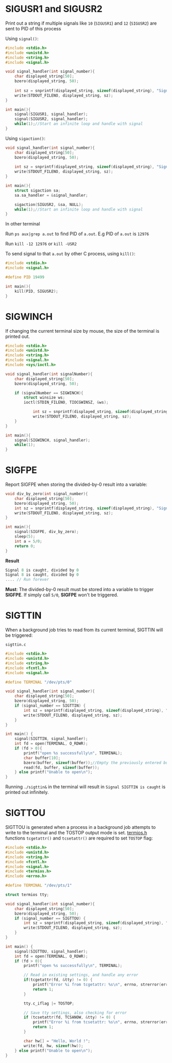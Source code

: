 # SIGUSR1 and SIGUSR2

Print out a string if multiple signals like ``10`` (``SIGUSR1``) and ``12`` (``SIGUSR2``) are sent to PID of this process

Using ``signal()``:

```c
#include <stdio.h>
#include <unistd.h>
#include <string.h>
#include <signal.h>   

void signal_handler(int signal_number){
	char displayed_string[50];
	bzero(displayed_string, 50);
	
	int sz = snprintf(displayed_string, sizeof(displayed_string), "Signal %d is caught\n", signal_number);
	write(STDOUT_FILENO, displayed_string, sz); 
}

int main(){ 
	signal(SIGUSR1, signal_handler);
	signal(SIGUSR2, signal_handler);
	while(1);//Start an infinite loop and handle with signal
}
```

Using ``sigaction()``:

```c
void signal_handler(int signal_number){
	char displayed_string[50];
	bzero(displayed_string, 50);
	
	int sz = snprintf(displayed_string, sizeof(displayed_string), "Signal %d is caught\n", signal_number);
	write(STDOUT_FILENO, displayed_string, sz); 
}

int main(){ 
    struct sigaction sa;
    sa.sa_handler = &signal_handler;

    sigaction(SIGUSR2, &sa, NULL);
	while(1);//Start an infinite loop and handle with signal
}
```

In other terminal

Run ``ps aux|grep a.out`` to find PID of ``a.out``. E.g PID of ``a.out`` is ``12976``

Run ``kill -12 12976`` or ``kill -USR2``

To send signal to that ``a.out`` by other C process, using ``kill()``:

```c
#include <stdio.h>
#include <signal.h>   

#define PID 19499

int main(){ 
    kill(PID, SIGUSR2);
}
```

# SIGWINCH

If changing the current terminal size by mouse, the size of the terminal is printed out.

```c
#include <stdio.h> 
#include <unistd.h>
#include <string.h>
#include <signal.h> 
#include <sys/ioctl.h>

void signal_handler(int signalNumber){
    char displayed_string[50];
	bzero(displayed_string, 50);

	if (signalNumber == SIGWINCH){
		struct winsize ws;
		ioctl(STDIN_FILENO, TIOCGWINSZ, &ws);

	        int sz = snprintf(displayed_string, sizeof(displayed_string), "rows: %d\ncolumns: %d\n", ws.ws_row, ws.ws_col);
        	write(STDOUT_FILENO, displayed_string, sz);
	}
}

int main(){ 
	signal(SIGWINCH, signal_handler);
	while(1);
}
```
# SIGFPE
Report SIGFPE when storing the divided-by-0 result into a variable:

```c
void div_by_zero(int signal_number){
	char displayed_string[50];
	bzero(displayed_string, 50);
	int sz = snprintf(displayed_string, sizeof(displayed_string), "Signal %d is caught, divided by 0\n", signal_number);
	write(STDOUT_FILENO, displayed_string, sz); 
}

int main(){ 
	signal(SIGFPE, div_by_zero);
	sleep(5);
	int a = 5/0;
	return 0;
}
```
**Result**

```c
Signal 8 is caught, divided by 0
Signal 8 is caught, divided by 0
.... // Run forever
```
**Must**: The divided-by-0 result must be stored into a variable to trigger **SIGFPE**. If simply call ``5/0``, **SIGFPE** won't be triggered.
# SIGTTIN
When a background job tries to read from its current terminal, SIGTTIN will be triggered:

``sigttin.c``
```c
#include <stdio.h>
#include <unistd.h>
#include <string.h>
#include <fcntl.h>
#include <signal.h>   

#define TERMINAL "/dev/pts/0"

void signal_handler(int signal_number){
	char displayed_string[50];
	bzero(displayed_string, 50);
    if (signal_number == SIGTTIN) {
        int sz = snprintf(displayed_string, sizeof(displayed_string), "Signal SIGTTIN is caught\n");
    	write(STDOUT_FILENO, displayed_string, sz); 
    }
}

int main() {
    signal(SIGTTIN, signal_handler);
	int fd = open(TERMINAL, O_RDWR);
	if (fd > 0){
        printf("open %s successfully\n", TERMINAL);
        char buffer[10];
        bzero(buffer, sizeof(buffer));//Empty the previously entered buffer
        read(fd, buffer, sizeof(buffer));
	} else printf("Unable to open\n");
}
```
Running ``./sigttin&`` in the terminal will result in ``Signal SIGTTIN is caught`` is printed out infinitely.
# SIGTTOU
SIGTTOU is generated when a process in a background job attempts to write to the terminal and the TOSTOP output mode is set. [termios.h](https://github.com/TranPhucVinh/C/blob/master/Physical%20layer/File%20IO/System%20call/README.md#termiosh) functions ``tcgetattr()`` and ``tcsetattr()`` are required to set ``TOSTOP`` flag:
```c
#include <stdio.h>
#include <unistd.h>
#include <string.h>
#include <fcntl.h>
#include <signal.h>   
#include <termios.h>
#include <errno.h> 

#define TERMINAL "/dev/pts/1"

struct termios tty;

void signal_handler(int signal_number){
	char displayed_string[50];
	bzero(displayed_string, 50);
    if (signal_number == SIGTTOU) {
        int sz = snprintf(displayed_string, sizeof(displayed_string), "Signal SIGTTOU is caught\n");
    	write(STDOUT_FILENO, displayed_string, sz); 
    }
}

int main() {
    signal(SIGTTOU, signal_handler);
	int fd = open(TERMINAL, O_RDWR);
	if (fd > 0){
        printf("open %s successfully\n", TERMINAL);

		// Read in existing settings, and handle any error
		if(tcgetattr(fd, &tty) != 0) {
			printf("Error %i from tcgetattr: %s\n", errno, strerror(errno));
			return 1;
		}

		tty.c_iflag |= TOSTOP;

		// Save tty settings, also checking for error
		if (tcsetattr(fd, TCSANOW, &tty) != 0) {
			printf("Error %i from tcsetattr: %s\n", errno, strerror(errno));
			return 1;
		}

		char hw[] = "Hello, World !";
        write(fd, hw, sizeof(hw));
	} else printf("Unable to open\n");
}
```
